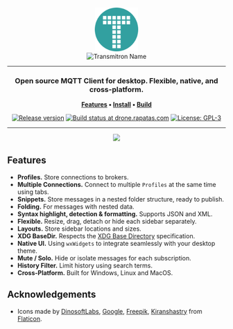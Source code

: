 <p align="center">
    <img
        width="20%"
		alt="Transmitron Name"
		src="./resources/desktop/transmitron.svg">
    <br>
    <img
        width="60%"
		alt="Transmitron Name"
		src="https://i.imgur.com/ur5ftjH.png">
</p>
<hr>
<h3 align="center">
    Open source MQTT Client for desktop. Flexible, native, and cross-platform.
</h3>
<p align="center">
	<strong>
		<a href="#features">Features</a>
		•
		<a href="https://github.com/Rapatas/transmitron/releases/latest">Install</a>
		•
		<a href="./docs/build.md">Build</a>
	</strong>
</p>
<p align="center">
	<a
        href="https://github.com/Rapatas/transmitron/releases"><img
            alt="Release version"
            src="https://img.shields.io/github/v/release/Rapatas/transmitron?logo=github&style=for-the-badge&color=419898"
        ></a>
	<a
        href="https://drone.rapatas.com/Rapatas/transmitron/"><img
            alt="Build status at drone.rapatas.com"
            src="https://img.shields.io/drone/build/Rapatas/transmitron/develop?logo=drone&server=https%3A%2F%2Fdrone.rapatas.com&style=for-the-badge"
        ></a>
	<a
        href="https://github.com/Rapatas/transmitron/blob/develop/LICENSE.txt"><img
		    alt="License: GPL-3"
            src="https://img.shields.io/github/license/Rapatas/transmitron?style=for-the-badge&color=419898"
        ></a>
</p>
<hr>
<p align="center">
	<img src="https://i.imgur.com/JUEBvBS.png">
</p>

## Features

- **Profiles.** Store connections to brokers.
- **Multiple Connections.** Connect to multiple `Profiles` at the same time using tabs.
- **Snippets.** Store messages in a nested folder structure, ready to publish.
- **Folding.** For messages with nested data.
- **Syntax highlight, detection & formatting.** Supports JSON and XML.
- **Flexible.** Resize, drag, detach or hide each sidebar separately.
- **Layouts.** Store sidebar locations and sizes.
- **XDG BaseDir.** Respects the [XDG Base Directory](https://specifications.freedesktop.org/basedir-spec/basedir-spec-latest.html) specification.
- **Native UI.** Using `wxWidgets` to integrate seamlessly with your desktop theme.
- **Mute / Solo.** Hide or isolate messages for each subscription.
- **History Filter.** Limit history using search terms.
- **Cross-Platform.** Built for Windows, Linux and MacOS.

## Acknowledgements

- Icons made by [DinosoftLabs](https://www.flaticon.com/authors/DinosoftLabs), [Google](https://www.flaticon.com/authors/google), [Freepik](https://www.freepik.com), [Kiranshastry](https://www.flaticon.com/authors/kiranshastry) from [Flaticon](https://www.flaticon.com/).
